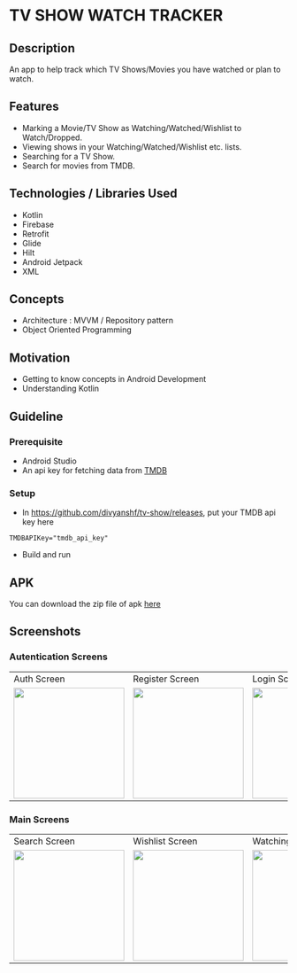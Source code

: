 # TV SHOW WATCH TRACKER

## Description
An app to help track which TV Shows/Movies you have watched or plan to watch.

## Features
- Marking a Movie/TV Show as Watching/Watched/Wishlist to Watch/Dropped.
- Viewing shows in your Watching/Watched/Wishlist etc. lists.
- Searching for a TV Show.
- Search for movies from TMDB.

## Technologies / Libraries Used
- Kotlin
- Firebase
- Retrofit
- Glide
- Hilt
- Android Jetpack
- XML

## Concepts
- Architecture : MVVM / Repository pattern
- Object Oriented Programming

## Motivation
- Getting to know concepts in Android Development
- Understanding Kotlin

## Guideline

### Prerequisite
- Android Studio
- An api key for fetching data from [TMDB](https://github.com/divyanshf/tv-show/releases)

### Setup
- In https://github.com/divyanshf/tv-show/releases, put your TMDB api key here 
```
TMDBAPIKey="tmdb_api_key"
```
- Build and run 



## APK
 You can download the zip file of apk [here](https://github.com/divyanshf/tv-show/releases)
 
## Screenshots

### Autentication Screens
<table>
  <tr>
    <td>Auth Screen</td>
   <td>Register Screen</td>
     <td>Login Screen</td>
  </tr>
  <tr>
    <td><img src="https://github.com/divyanshf/tv-show/releases" width=200 ></td>
    <td><img src="https://github.com/divyanshf/tv-show/releases" width=200 ></td>
   <td><img src="https://github.com/divyanshf/tv-show/releases" width=200 ></td>
  </tr>
 </table>
 
 ### Main Screens
 
 <table>
  <tr>
    <td>Search Screen</td>
   <td>Wishlist Screen</td>
   <td>Watching Screen</td>
   <td>Watched Screen</td>
  </tr>
  <tr>
    <td><img src="https://github.com/divyanshf/tv-show/releases" width=200 ></td>
    <td><img src="https://github.com/divyanshf/tv-show/releases" width=200 ></td>
    <td><img src="https://github.com/divyanshf/tv-show/releases" width=200 ></td>
    <td><img src="https://github.com/divyanshf/tv-show/releases" width=200 ></td>
  </tr>
 </table>

